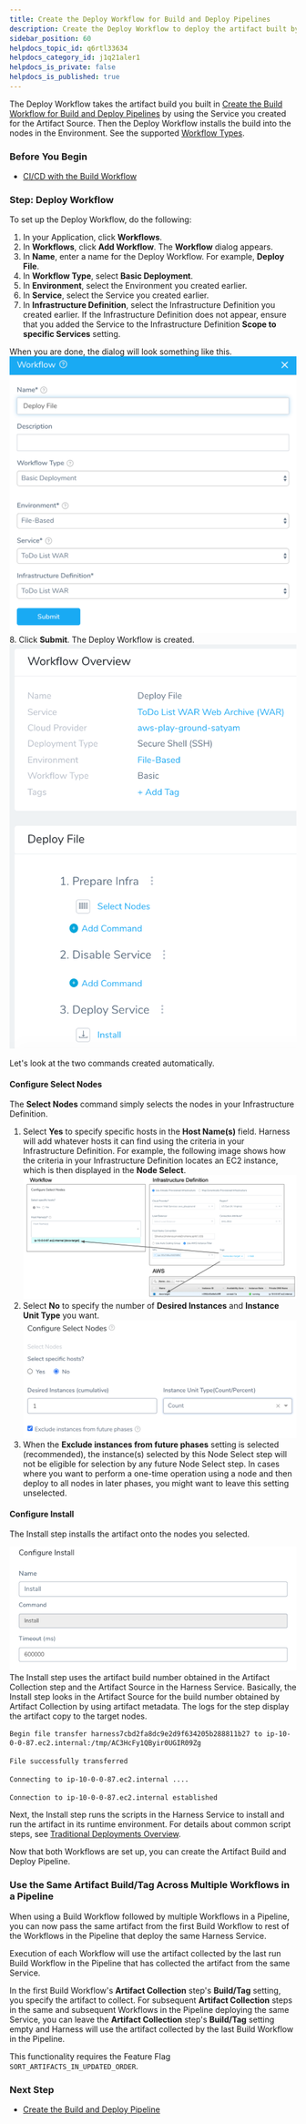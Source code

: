```yaml
---
title: Create the Deploy Workflow for Build and Deploy Pipelines
description: Create the Deploy Workflow to deploy the artifact built by the Build Workflow.
sidebar_position: 60
helpdocs_topic_id: q6rtl33634
helpdocs_category_id: j1q21aler1
helpdocs_is_private: false
helpdocs_is_published: true
---
```


The Deploy Workflow takes the artifact build you built in [Create the Build Workflow for Build and Deploy Pipelines](3-build-workflow.md) by using the Service you created for the Artifact Source. Then the Deploy Workflow installs the build into the nodes in the Environment. See the supported [Workflow Types](https://docs.harness.io/article/m220i1tnia-workflow-configuration#workflow_types).

### Before You Begin

* [CI/CD with the Build Workflow](../concepts-cd/deployment-types/ci-cd-with-the-build-workflow.md)

### Step: Deploy Workflow

To set up the Deploy Workflow, do the following:

1. In your Application, click **Workflows**.
2. In **Workflows**, click **Add Workflow**. The **Workflow** dialog appears.
3. In **Name**, enter a name for the Deploy Workflow. For example, **Deploy File**.
4. In **Workflow Type**, select **Basic Deployment**.
5. In **Environment**, select the Environment you created earlier.
6. In **Service**, select the Service you created earlier.
7. In **Infrastructure Definition**, select the Infrastructure Definition you created earlier. If the Infrastructure Definition does not appear, ensure that you added the Service to the Infrastructure Definition **Scope to specific Services** setting.  
  
When you are done, the dialog will look something like this.![](./static/5-deploy-workflow-21.png)
8. Click **Submit**. The Deploy Workflow is created.![](./static/5-deploy-workflow-22.png)

Let's look at the two commands created automatically.

#### Configure Select Nodes

The **Select Nodes** command simply selects the nodes in your Infrastructure Definition.

1. Select **Yes** to specify specific hosts in the **Host Name(s)** field. Harness will add whatever hosts it can find using the criteria in your Infrastructure Definition. For example, the following image shows how the criteria in your Infrastructure Definition locates an EC2 instance, which is then displayed in the **Node Select**.![](./static/5-deploy-workflow-23.png)
2. Select **No** to specify the number of **Desired Instances** and **Instance Unit Type** you want.![](./static/5-deploy-workflow-24.png)
3. When the **Exclude instances from future phases** setting is selected (recommended), the instance(s) selected by this Node Select step will not be eligible for selection by any future Node Select step. In cases where you want to perform a one-time operation using a node and then deploy to all nodes in later phases, you might want to leave this setting unselected.

#### Configure Install

The Install step installs the artifact onto the nodes you selected.

![](./static/5-deploy-workflow-25.png)The Install step uses the artifact build number obtained in the Artifact Collection step and the Artifact Source in the Harness Service. Basically, the Install step looks in the Artifact Source for the build number obtained by Artifact Collection by using artifact metadata. The logs for the step display the artifact copy to the target nodes.


```
Begin file transfer harness7cbd2fa8dc9e2d9f634205b288811b27 to ip-10-0-0-87.ec2.internal:/tmp/AC3HcFy1QByir0UGIR09Zg  
  
File successfully transferred  
  
Connecting to ip-10-0-0-87.ec2.internal ....  
  
Connection to ip-10-0-0-87.ec2.internal established
```
Next, the Install step runs the scripts in the Harness Service to install and run the artifact in its runtime environment. For details about common script steps, see [Traditional Deployments Overview](../traditional-deployments/traditional-deployments-overview.md).

Now that both Workflows are set up, you can create the Artifact Build and Deploy Pipeline.

### Use the Same Artifact Build/Tag Across Multiple Workflows in a Pipeline

When using a Build Workflow followed by multiple Workflows in a Pipeline, you can now pass the same artifact from the first Build Workflow to rest of the Workflows in the Pipeline that deploy the same Harness Service.

Execution of each Workflow will use the artifact collected by the last run Build Workflow in the Pipeline that has collected the artifact from the same Service.

In the first Build Workflow's **Artifact Collection** step's **Build/Tag** setting, you specify the artifact to collect. For subsequent **Artifact Collection** steps in the same and subsequent Workflows in the Pipeline deploying the same Service, you can leave the **Artifact Collection** step's **Build/Tag** setting empty and Harness will use the artifact collected by the last Build Workflow in the Pipeline.

This functionality requires the Feature Flag `SORT_ARTIFACTS_IN_UPDATED_ORDER`.

### Next Step

* [Create the Build and Deploy Pipeline](6-artifact-build-and-deploy-pipelines.md)

